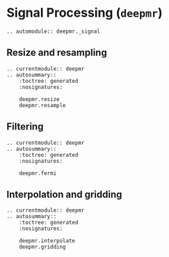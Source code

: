 # Signal Processing  (`deepmr`)

```{eval-rst}
.. automodule:: deepmr._signal
```

## Resize and resampling
```{eval-rst}
.. currentmodule:: deepmr 
.. autosummary::
	:toctree: generated
	:nosignatures:
	
	deepmr.resize
	deepmr.resample
```

## Filtering
```{eval-rst}
.. currentmodule:: deepmr 
.. autosummary::
	:toctree: generated
	:nosignatures:
	
	deepmr.fermi
```

## Interpolation and gridding

```{eval-rst}
.. currentmodule:: deepmr 
.. autosummary::
	:toctree: generated
	:nosignatures:
	
	deepmr.interpolate
	deepmr.gridding
```
